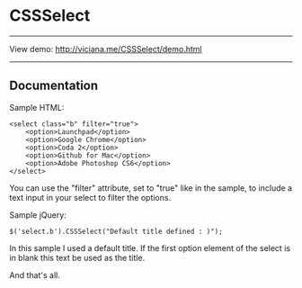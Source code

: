 CSSSelect
=========
_____________
View demo: http://viciana.me/CSSSelect/demo.html
_____________

Documentation
-------------

Sample HTML:

    <select class="b" filter="true">
        <option>Launchpad</option>
        <option>Google Chrome</option>
        <option>Coda 2</option>
        <option>Github for Mac</option>
        <option>Adobe Photoshop CS6</option>
    </select>

You can use the "filter" attribute, set to "true" like in the sample, to include a text input in your select to filter the options.

Sample jQuery:

    $('select.b').CSSSelect("Default title defined : )");

In this sample I used a default title. If the first option element of the select is in blank this text be used as the title.

And that's all.
